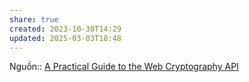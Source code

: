 ```yaml
---
share: true
created: 2023-10-30T14:29
updated: 2025-03-03T18:48
---
```

Nguồn:: [A Practical Guide to the Web Cryptography API](https://davidmyers.dev/blog/a-practical-guide-to-the-web-cryptography-api)